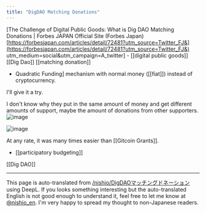 ```yaml
---
title: "DigDAO Matching Donations"
---
```


[The Challenge of Digital Public Goods: What is Dig DAO Matching Donations | Forbes JAPAN Official Site (Forbes Japan) [https://forbesjapan.com/articles/detail/72481?utm_source=Twitter_FJ&](https://forbesjapan.com/articles/detail/72481?utm_source=Twitter_FJ&) utm_medium=social&utm_campaign=A_twitter]
    - [[digital public goods]] [[Dig Dao]] [[matching donation]]
- Quadratic Funding] mechanism with normal money ([[fiat]]) instead of cryptocurrency.



I'll give it a try.

I don't know why they put in the same amount of money and get different amounts of support, maybe the amount of donations from other supporters.
![image](https://gyazo.com/542c3eed5637c31bb6af4f7892f20ca8/thumb/1000)

![image](https://gyazo.com/58cfbd35faddc3c5f76e536828af6d6f/thumb/1000)

At any rate, it was many times easier than [[Gitcoin Grants]].

- [[participatory budgeting]]

[[Dig DAO]]

---
This page is auto-translated from [/nishio/DigDAOマッチングドネーション](https://scrapbox.io/nishio/DigDAOマッチングドネーション) using DeepL. If you looks something interesting but the auto-translated English is not good enough to understand it, feel free to let me know at [@nishio_en](https://twitter.com/nishio_en). I'm very happy to spread my thought to non-Japanese readers.